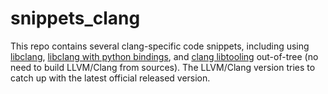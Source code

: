snippets_clang
==============

This repo contains several clang-specific code snippets, including using [libclang](libclang), [libclang with python bindings](libclang-py), and [clang libtooling](tooling) out-of-tree (no need to build LLVM/Clang from sources). The LLVM/Clang version tries to catch up with the latest official released version.
